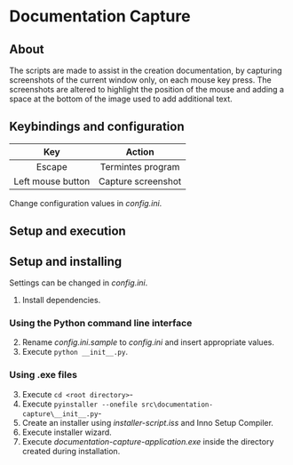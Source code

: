 # Documentation Capture

## About

The scripts are made to assist in the creation documentation, by capturing screenshots of the current window only, on each mouse key press. The screenshots are altered to highlight the position of the mouse and adding a space at the bottom of the image used to add additional text.

## Keybindings and configuration

|        Key        |       Action       |
| :---------------: | :----------------: |
|      Escape       | Termintes program  |
| Left mouse button | Capture screenshot |

Change configuration values in _config.ini_.

## Setup and execution

## Setup and installing

Settings can be changed in _config.ini_.

1. Install dependencies.

### Using the Python command line interface

2. Rename _config.ini.sample_ to _config.ini_ and insert appropriate values.
3. Execute `python __init__.py`.

### Using .exe files

3. Execute `cd <root directory>`-
4. Execute `pyinstaller --onefile src\documentation-capture\__init__.py`-
5. Create an installer using _installer-script.iss_ and Inno Setup Compiler.
6. Execute installer wizard.
7. Execute _documentation-capture-application.exe_ inside the directory created during installation.
